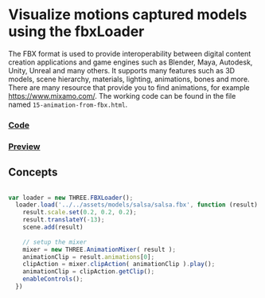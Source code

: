 # Visualize motions captured models using the fbxLoader
The FBX format is used to provide interoperability between digital content creation applications and game engines such as Blender, Maya, Autodesk, Unity, Unreal and many others. It supports many features such as 3D models, scene hierarchy, materials, lighting, animations, bones and more. There are many resource that provide you to find animations, for example https://www.mixamo.com/.
The working code can be found in the file named `15-animation-from-fbx.html`.

<a href="https://github.com/cg2021c/threejs-presentation-diamonds/blob/main/Learn-Three.js-Third-Edition-master/src/chapter-09/15-animation-from-fbx.html"><h3>Code</h3></a>
 
 
<a href="https://cg2021c.github.io/threejs-presentation-diamonds/Learn-Three.js-Third-Edition-master/src/chapter-09/15-animation-from-fbx.html"><h3>Preview</h3></a>

## Concepts
```js

var loader = new THREE.FBXLoader();
  loader.load('../../assets/models/salsa/salsa.fbx', function (result) {
    result.scale.set(0.2, 0.2, 0.2);
    result.translateY(-13);
    scene.add(result)
    
    // setup the mixer
    mixer = new THREE.AnimationMixer( result );
    animationClip = result.animations[0];
    clipAction = mixer.clipAction( animationClip ).play(); 
    animationClip = clipAction.getClip();
    enableControls();
  })
```
